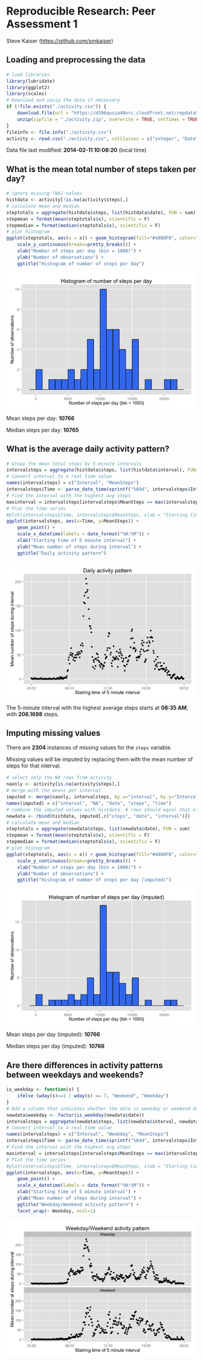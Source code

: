 # Reproducible Research: Peer Assessment 1
Steve Kaiser (https://github.com/smkaiser)  



## Loading and preprocessing the data

```r
# load libraries
library(lubridate)
library(ggplot2)
library(scales)
# Download and unzip the data if necessary
if (!file.exists("./activity.csv")) {
    download.file(url = "https://d396qusza40orc.cloudfront.net/repdata%2Fdata%2Factivity.zip", destfile = "./activity.zip", method = "curl", mode = "wb")
    unzip(zipfile = "./activity.zip", overwrite = TRUE, setTimes = TRUE)  
}
fileinfo <- file.info("./activity.csv")
activity <- read.csv("./activity.csv", colClasses = c("integer", "Date", "integer"))
```
Data file last modified: **2014-02-11 10:08:20** (local time)

## What is the mean total number of steps taken per day?

```r
# ignore missing (NA) values
histdata <- activity[!is.na(activity$steps),]
# calculate mean and median
steptotals = aggregate(histdata$steps, list(histdata$date), FUN = sum)
stepmean = format(mean(steptotals$x), scientific = F)
stepmedian = format(median(steptotals$x), scientific = F)
# plot histogram
ggplot(steptotals, aes(x = x)) + geom_histogram(fill="#4080F0", color="black", binwidth=1000) +
    scale_y_continuous(breaks=pretty_breaks()) +
    xlab("Number of steps per day (bin = 1000)") +
    ylab("Number of observations") +
    ggtitle("Histogram of number of steps per day")
```

![plot of chunk unnamed-chunk-3](./PA1_template_files/figure-html/unnamed-chunk-3.png) 

Mean steps per day: **10766**

Median steps per day: **10765**

## What is the average daily activity pattern?

```r
# Group the mean total steps by 5-minute intervals 
intervalsteps = aggregate(histdata$steps, list(histdata$interval), FUN=mean)
# Convert interval to a real time value
names(intervalsteps) = c("Interval", "MeanSteps")
intervalsteps$Time <- parse_date_time(sprintf("%04d", intervalsteps$Interval), "hm")
# Find the interval with the highest avg steps
maxinterval = intervalsteps[intervalsteps$MeanSteps == max(intervalsteps$MeanSteps),2:3]
# Plot the time series
#plot(intervalsteps$Time, intervalsteps$MeanSteps, xlab = "Starting time of 5 minute interval", ylab="Mean number of steps during interval", main="Daily activity pattern")
ggplot(intervalsteps, aes(x=Time, y=MeanSteps)) + 
    geom_point() + 
    scale_x_datetime(labels = date_format("%H:%M")) +
    xlab("Starting time of 5 minute interval") +
    ylab("Mean number of steps during interval") +
    ggtitle("Daily activity pattern")
```

![plot of chunk unnamed-chunk-4](./PA1_template_files/figure-html/unnamed-chunk-4.png) 

The 5-minute interval with the highest average steps starts at **08:35 AM**, with **206.1698** steps.

## Imputing missing values
There are **2304** instances of missing values for the `steps` variable.

Missing values will be imputed by replacing them with the mean number of steps for that interval.

```r
# select only the NA rows from activity
naonly <- activity[is.na(activity$steps),]
# merge with the means per interval
imputed <- merge(naonly, intervalsteps, by.x="interval", by.y="Interval")
names(imputed) = c("interval", "NA", "date", "steps", "time")
# combine the imputed values with histdata. # rows should equal that of the original activity data.frame
newdata <- rbind(histdata, imputed[,c("steps", "date", "interval")])
# calculate mean and median
steptotals = aggregate(newdata$steps, list(newdata$date), FUN = sum)
stepmean = format(mean(steptotals$x), scientific = F)
stepmedian = format(median(steptotals$x), scientific = F)
# plot histogram
ggplot(steptotals, aes(x = x)) + geom_histogram(fill="#4080F0", color="black", binwidth=1000) +
    scale_y_continuous(breaks=pretty_breaks()) +
    xlab("Number of steps per day (bin = 1000)") +
    ylab("Number of observations") +
    ggtitle("Histogram of number of steps per day (imputed)")
```

![plot of chunk unnamed-chunk-5](./PA1_template_files/figure-html/unnamed-chunk-5.png) 

Mean steps per day (imputed): **10766**

Median steps per day (imputed): **10766**

## Are there differences in activity patterns between weekdays and weekends?

```r
is_weekday <- function(s) {
    ifelse (wday(s)==1 | wday(s) == 7, "Weekend", "Weekday")
}
# Add a column that indicates whether the date is weekday or weekend day
newdata$weekday <- factor(is_weekday(newdata$date))
intervalsteps = aggregate(newdata$steps, list(newdata$interval, newdata$weekday), FUN=mean)
# Convert interval to a real time value
names(intervalsteps) = c("Interval", "Weekday", "MeanSteps")
intervalsteps$Time <- parse_date_time(sprintf("%04d", intervalsteps$Interval), "hm")
# Find the interval with the highest avg steps
maxinterval = intervalsteps[intervalsteps$MeanSteps == max(intervalsteps$MeanSteps),2:3]
# Plot the time series
#plot(intervalsteps$Time, intervalsteps$MeanSteps, xlab = "Starting time of 5 minute interval", ylab="Mean number of steps during interval", main="Daily activity pattern")
ggplot(intervalsteps, aes(x=Time, y=MeanSteps)) + 
    geom_point() + 
    scale_x_datetime(labels = date_format("%H:%M")) +
    xlab("Starting time of 5 minute interval") +
    ylab("Mean number of steps during interval") +
    ggtitle("Weekday/Weekend activity pattern") +
    facet_wrap(~ Weekday, ncol=1)
```

![plot of chunk unnamed-chunk-6](./PA1_template_files/figure-html/unnamed-chunk-6.png) 
